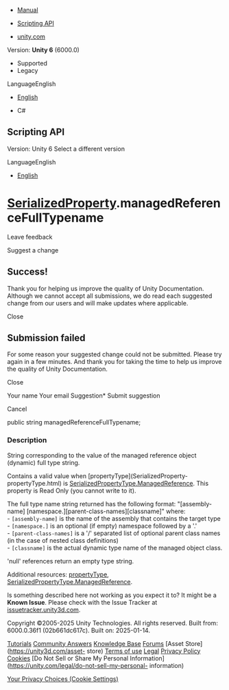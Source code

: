 [ ]()

  * [Manual](../Manual/index.html)
  * [Scripting API](../ScriptReference/index.html)

  * [unity.com](https://unity.com/)

Version: **Unity 6** (6000.0)

  * Supported
  * Legacy

LanguageEnglish

  * [English]()

  * C#

[ ](https://docs.unity3d.com)

## Scripting API

Version: Unity 6 Select a different version

LanguageEnglish

  * [English]()

#  [SerializedProperty](SerializedProperty.html).managedReferenceFullTypename

Leave feedback

Suggest a change

## Success!

Thank you for helping us improve the quality of Unity Documentation. Although
we cannot accept all submissions, we do read each suggested change from our
users and will make updates where applicable.

Close

## Submission failed

For some reason your suggested change could not be submitted. Please <a>try
again</a> in a few minutes. And thank you for taking the time to help us
improve the quality of Unity Documentation.

Close

Your name Your email Suggestion* Submit suggestion

Cancel

[ ]()

public string managedReferenceFullTypename;

### Description

String corresponding to the value of the managed reference object (dynamic)
full type string.

Contains a valid value when [propertyType](SerializedProperty-
propertyType.html) is
[SerializedPropertyType.ManagedReference](SerializedPropertyType.ManagedReference.html).
This property is Read Only (you cannot write to it).  
  
  
  
The full type name string returned has the following format: "[assembly-name]
[namespace.][parent-class-names][classname]" where:  
\- `[assembly-name]` is the name of the assembly that contains the target type  
\- `[namespace.]` is an optional (if empty) namespace followed by a '.'  
\- `[parent-class-names]` is a '/' separated list of optional parent class
names (in the case of nested class definitions)  
\- `[classname]` is the actual dynamic type name of the managed object class.  
  
  
  
'null' references return an empty type string.  
  
Additional resources: [propertyType](SerializedProperty-propertyType.html),
[SerializedPropertyType.ManagedReference](SerializedPropertyType.ManagedReference.html).

Is something described here not working as you expect it to? It might be a
**Known Issue**. Please check with the Issue Tracker at
[issuetracker.unity3d.com](https://issuetracker.unity3d.com).

Copyright ©2005-2025 Unity Technologies. All rights reserved. Built from:
6000.0.36f1 (02b661dc617c). Built on: 2025-01-14.

[Tutorials](https://unity3d.com/learn) [Community
Answers](https://answers.unity3d.com) [Knowledge
Base](https://support.unity3d.com/hc/en-us)
[Forums](https://forum.unity3d.com) [Asset Store](https://unity3d.com/asset-
store) [Terms of use](https://docs.unity3d.com/Manual/TermsOfUse.html)
[Legal](https://unity.com/legal) [Privacy
Policy](https://unity.com/legal/privacy-policy)
[Cookies](https://unity.com/legal/cookie-policy) [Do Not Sell or Share My
Personal Information](https://unity.com/legal/do-not-sell-my-personal-
information)

[Your Privacy Choices (Cookie Settings)](javascript:void\(0\);)

